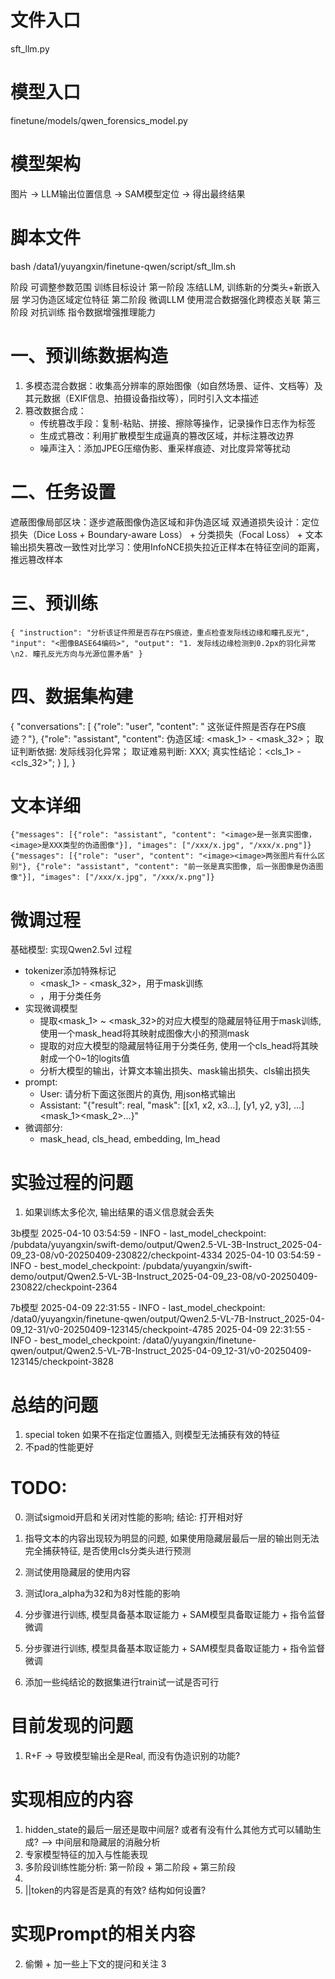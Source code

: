 # 文件入口
sft_llm.py

# 模型入口
finetune/models/qwen_forensics_model.py

# 模型架构
图片 -> LLM输出位置信息 -> SAM模型定位 -> 得出最终结果

# 脚本文件
bash /data1/yuyangxin/finetune-qwen/script/sft_llm.sh



阶段	可调整参数范围	训练目标设计
​第一阶段	冻结LLM, 训练新的分类头+新嵌入层	学习伪造区域定位特征
​第二阶段	微调LLM	使用混合数据强化跨模态关联
​第三阶段	对抗训练 指令数据增强推理能力

# 一、预训练数据构造
1. 多模态混合数据：收集高分辨率的原始图像（如自然场景、证件、文档等）及其元数据（EXIF信息、拍摄设备指纹等），同时引入文本描述
2. 篡改数据合成：
    - 传统篡改手段：复制-粘贴、拼接、擦除等操作，记录操作日志作为标签
    - 生成式篡改：利用扩散模型生成逼真的篡改区域，并标注篡改边界
    - 噪声注入：添加JPEG压缩伪影、重采样痕迹、对比度异常等扰动

# 二、任务设置
遮蔽图像局部区块：逐步遮蔽图像伪造区域和非伪造区域
双通道损失设计：定位损失（Dice Loss + Boundary-aware Loss） + 分类损失（Focal Loss） + 文本输出损失
​篡改一致性对比学习：使用InfoNCE损失拉近正样本在特征空间的距离，推远篡改样本


# 三、预训练
`
{
  "instruction": "分析该证件照是否存在PS痕迹，重点检查发际线边缘和瞳孔反光",
  "input": "<图像BASE64编码>",
  "output": "1. 发际线边缘检测到0.2px的羽化异常\n2. 瞳孔反光方向与光源位置矛盾"
}
`

# 四、数据集构建
{
    "conversations": [
    {"role": "user", "content": "<image> 这张证件照是否存在PS痕迹？"},
    {"role": "assistant", "content": 
      伪造区域: <mask_1> - <mask_32>；
      取证判断依据: 发际线羽化异常；
      取证难易判断: XXX;
      真实性结论：<cls_1> - <cls_32>";
    }
  ],
}

# 文本详细
`
{"messages": [{"role": "assistant", "content": "<image>是一张真实图像，<image>是XXX类型的伪造图像"}], "images": ["/xxx/x.jpg", "/xxx/x.png"]}
{"messages": [{"role": "user", "content": "<image><image>两张图片有什么区别"}, {"role": "assistant", "content": "前一张是真实图像, 后一张图像是伪造图像"}], "images": ["/xxx/x.jpg", "/xxx/x.png"]}
`

# 微调过程
基础模型: 实现Qwen2.5vl
过程
  - tokenizer添加特殊标记
    - <mask_1> - <mask_32>，用于mask训练
    - <cls>，用于分类任务
  - 实现微调模型
    - 提取<mask_1> ~ <mask_32>的对应大模型的隐藏层特征用于mask训练, 使用一个mask_head将其映射成图像大小的预测mask
    - 提取<cls>的对应大模型的隐藏层特征用于分类任务, 使用一个cls_head将其映射成一个0~1的logits值
    - 分析大模型的输出，计算文本输出损失、mask输出损失、cls输出损失
  - prompt:
    - User: 请分析下面这张图片的真伪<image>, 用json格式输出
    - Assistant: "{"result": real<cls>, "mask": [[x1, x2, x3...], [y1, y2, y3], ...]<mask_1><mask_2>...<mask32>}"
  - 微调部分: 
    - mask_head, cls_head, embedding, lm_head

# 实验过程的问题
1. 如果训练太多伦次, 输出结果的语义信息就会丢失

3b模型
2025-04-10 03:54:59 - INFO - last_model_checkpoint: /pubdata/yuyangxin/swift-demo/output/Qwen2.5-VL-3B-Instruct_2025-04-09_23-08/v0-20250409-230822/checkpoint-4334
2025-04-10 03:54:59 - INFO - best_model_checkpoint: /pubdata/yuyangxin/swift-demo/output/Qwen2.5-VL-3B-Instruct_2025-04-09_23-08/v0-20250409-230822/checkpoint-2364

7b模型
2025-04-09 22:31:55 - INFO - last_model_checkpoint: /data0/yuyangxin/finetune-qwen/output/Qwen2.5-VL-7B-Instruct_2025-04-09_12-31/v0-20250409-123145/checkpoint-4785
2025-04-09 22:31:55 - INFO - best_model_checkpoint: /data0/yuyangxin/finetune-qwen/output/Qwen2.5-VL-7B-Instruct_2025-04-09_12-31/v0-20250409-123145/checkpoint-3828

# 总结的问题
1. special token 如果不在指定位置插入, 则模型无法捕获有效的特征
2. 不pad的性能更好

# TODO:
0. 测试sigmoid开启和关闭对性能的影响; 结论: 打开相对好
1. 指导文本的内容出现较为明显的问题, 如果使用隐藏层最后一层的输出则无法完全捕获特征, 是否使用cls分类头进行预测
2. 测试使用隐藏层的使用内容
3. 测试lora_alpha为32和为8对性能的影响
4. 分步骤进行训练, 模型具备基本取证能力 + SAM模型具备取证能力 + 指令监督微调

5. 分步骤进行训练, 模型具备基本取证能力 + SAM模型具备取证能力 + 指令监督微调

6. 添加一些纯结论的数据集进行train试一试是否可行

# 目前发现的问题
1. R+F -> 导致模型输出全是Real, 而没有伪造识别的功能?

# 实现相应的内容
1. hidden_state的最后一层还是取中间层? 或者有没有什么其他方式可以辅助生成? --> 中间层和隐藏层的消融分析
2. 专家模型特征的加入与性能表现
3. 多阶段训练性能分析: 第一阶段 +  第二阶段 + 第三阶段
4. 
5. |<cls>|token的内容是否是真的有效? 结构如何设置? 


# 实现Prompt的相关内容
2. 偷懒 + 加一些上下文的提问和关注
3
